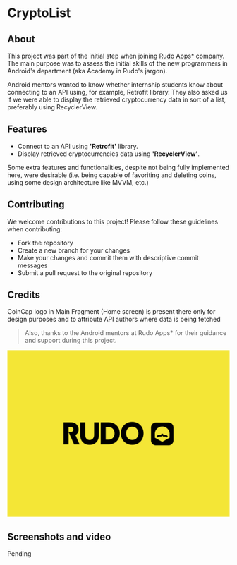 # CryptoList

## About

This project was part of the initial step when joining [Rudo Apps*](https://rudo.es/) company. The main purpose was to assess the initial skills of the new programmers in Android's department (aka Academy in Rudo's jargon). 

Android mentors wanted to know whether internship students know about connecting to an API using, for example, Retrofit library. They also asked us if we were able to display the retrieved cryptocurrency data in sort of a list, preferably using RecyclerView.

## Features
- Connect to an API using **'Retrofit'** library.
- Display retrieved cryptocurrencies data using **'RecyclerView'**.


Some extra features and functionalities, despite not being fully implemented here, were desirable (i.e. being capable of favoriting and deleting coins, using some design architecture like MVVM, etc.)

## Contributing
We welcome contributions to this project! Please follow these guidelines when contributing:
- Fork the repository
- Create a new branch for your changes
- Make your changes and commit them with descriptive commit messages
- Submit a pull request to the original repository

## Credits
CoinCap logo in Main Fragment (Home screen) is present there only for design purposes and to attribute API authors where data is being fetched
> Also, thanks to the Android mentors at Rudo Apps* for their guidance and support during this project.

![Rudo Apps logo](rudo.png)
## Screenshots and video
Pending


